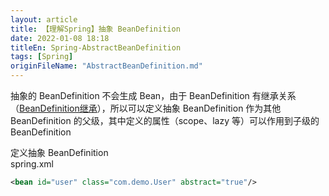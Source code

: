 ```yaml
---
layout: article  
title: 【理解Spring】抽象 BeanDefinition
date: 2022-01-08 18:18
titleEn: Spring-AbstractBeanDefinition
tags: [Spring]
originFileName: "AbstractBeanDefinition.md"
---
```


抽象的 BeanDefinition 不会生成 Bean，由于 BeanDefinition 有继承关系（[BeanDefinition继承](https://azh3ng.com/2022/01/09/Spring-BeanDefinition-inherit.html)），所以可以定义抽象 BeanDefinition 作为其他 BeanDefinition 的父级，其中定义的属性（scope、lazy 等）可以作用到子级的 BeanDefinition 

定义抽象 BeanDefinition  
spring.xml  
```xml
<bean id="user" class="com.demo.User" abstract="true"/>
```
